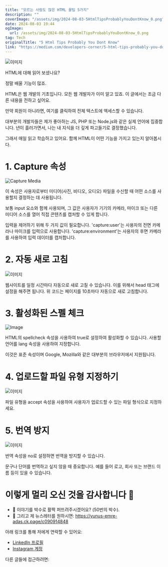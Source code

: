 ```yaml
---
title: "모르는 사람도 많은 HTML 꿀팁 5가지"
description: ""
coverImage: "/assets/img/2024-08-03-5HtmlTipsProbablyYouDontKnow_0.png"
date: 2024-08-03 19:44
ogImage: 
  url: /assets/img/2024-08-03-5HtmlTipsProbablyYouDontKnow_0.png
tag: Tech
originalTitle: "5 Html Tips Probably You Dont Know"
link: "https://medium.com/developers-corner/5-html-tips-probably-you-dont-know-3dc68d9b5214"
---
```




![이미지](/assets/img/2024-08-03-5HtmlTipsProbablyYouDontKnow_0.png)

HTML에 대해 읽어 보셨나요?

정말 배울 기능이 많죠.

HTML은 웹 개발의 기초입니다. 모든 웹 개발자가 이미 알고 있죠. 이 글에서는 조금 다른 내용을 전하고 싶어요.


<div class="content-ad"></div>

만약 회원이 아니라면, 여기를 클릭하여 전체 텍스트에 액세스할 수 있습니다.

대부분의 개발자들은 제가 좋아하는 JS, PHP 또는 Node.js와 같은 실제 언어에 집중합니다. 년이 흘러가면서, 나는 내 지식을 더 깊게 파고들기로 결정했습니다.

그래서 매일 읽고 학습하고 있어요. 함께 HTML이 어떤 기능을 가지고 있는지 알아봅시다.

# 1. Capture 속성

<div class="content-ad"></div>


![Capture Media](/assets/img/2024-08-03-5HtmlTipsProbablyYouDontKnow_1.png)

이 속성은 사용자로부터 미디어(사진, 비디오, 오디오) 파일을 수신할 때 어떤 소스를 사용할지 결정하는 데 사용됩니다.

보통 input 요소와 함께 사용되며, 그 값은 사용자가 기기의 카메라, 마이크 또는 다른 미디어 소스를 열어 직접 콘텐츠를 캡처할 수 있게 합니다.

입력을 제어하기 위해 두 가지 값이 필요합니다. 'capture:user'는 사용자의 전면 카메라나 마이크를 입력으로 사용합니다. 'capture:environment'는 사용자의 후면 카메라를 사용하여 입력 데이터를 캡처합니다.


<div class="content-ad"></div>

# 2. 자동 새로 고침

![이미지](/assets/img/2024-08-03-5HtmlTipsProbablyYouDontKnow_2.png)

웹사이트를 일정 시간마다 자동으로 새로 고칠 수 있습니다. 이를 위해서 head 태그에 설정을 해주면 됩니다. 위 코드는 페이지를 10초마다 자동으로 새로 고침합니다.

# 3. 활성화된 스펠 체크

<div class="content-ad"></div>


![Image](/assets/img/2024-08-03-5HtmlTipsProbablyYouDontKnow_3.png)

HTML의 spellcheck 속성을 사용하여 true로 설정하여 활성화할 수 있습니다. 사용할 언어를 lang 속성을 사용하여 지정합니다.

이것은 표준 속성이며 Google, Mozilla와 같은 대부분의 브라우저에서 지원됩니다.

# 4. 업로드할 파일 유형 지정하기


<div class="content-ad"></div>


![이미지](/assets/img/2024-08-03-5HtmlTipsProbablyYouDontKnow_4.png)

파일 유형을 accept 속성을 사용하여 사용자가 업로드할 수 있는 파일 형식으로 지정하세요.

# 5. 번역 방지

![이미지](/assets/img/2024-08-03-5HtmlTipsProbablyYouDontKnow_5.png)


<div class="content-ad"></div>

번역 속성을 no로 설정하면 번역을 방지할 수 있습니다.

문구나 단어를 번역하고 싶지 않을 때 중요합니다. 예를 들어 로고, 회사 또는 브랜드 이름 등이 있을 수 있습니다.

# 이렇게 멀리 오신 것을 감사합니다 🎉

- 👏 이야기를 박수로 활짝 퍼뜨려주시겠어요? (50번의 박수).
- 📩 그리고 제 뉴스레터를 원하시면: https://yunus-emre-adas.ck.page/c090914848

<div class="content-ad"></div>

아래 링크를 통해 저에게 연락할 수 있어요:

- [LinkedIn 프로필](https://www.linkedin.com/in/yunus-emre-ada%C5%9F-212200174/)
- [Instagram 계정](https://www.instagram.com/emreyadas/)

다른 글들에 접근하려면: